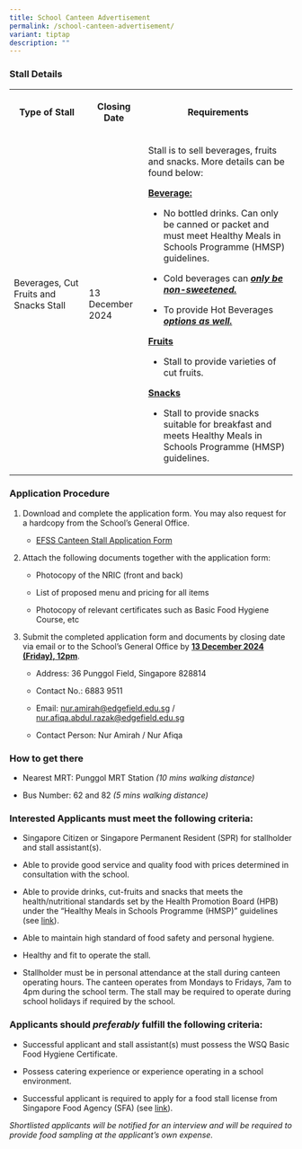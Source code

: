 ```yaml
---
title: School Canteen Advertisement
permalink: /school-canteen-advertisement/
variant: tiptap
description: ""
---
```

<h3>Stall Details</h3>
<table style="minWidth: 75px">
<colgroup>
<col>
<col>
<col>
</colgroup>
<tbody>
<tr>
<th rowspan="1" colspan="1">
<p>Type of Stall</p>
</th>
<th rowspan="1" colspan="1">
<p>Closing Date</p>
</th>
<th rowspan="1" colspan="1">
<p>Requirements</p>
</th>
</tr>
<tr>
<td rowspan="1" colspan="1">
<p>Beverages, Cut Fruits and Snacks Stall</p>
<p>
<br>
</p>
</td>
<td rowspan="1" colspan="1">
<p>13 December 2024</p>
</td>
<td rowspan="1" colspan="1">
<p>Stall is to sell beverages, fruits and snacks. More details can be found
below:</p>
<p><strong><u>Beverage:</u></strong>
</p>
<ul data-tight="true" class="tight">
<li>
<p>No bottled drinks. Can only be canned or packet and must meet Healthy
Meals in Schools Programme (HMSP) guidelines.</p>
</li>
<li>
<p>Cold beverages can <strong><em><u>only be non-sweetened.</u></em></strong>
</p>
</li>
<li>
<p>To provide Hot Beverages <strong><em><u>options as well.</u></em></strong>
</p>
</li>
</ul>
<p></p>
<p><strong><u>Fruits</u></strong>
</p>
<ul data-tight="true" class="tight">
<li>
<p>Stall to provide varieties of cut fruits.</p>
</li>
</ul>
<p></p>
<p><strong><u>Snacks</u></strong>
</p>
<ul data-tight="true" class="tight">
<li>
<p>Stall to provide snacks suitable for breakfast and meets Healthy Meals
in Schools Programme (HMSP) guidelines.</p>
</li>
</ul>
</td>
</tr>
</tbody>
</table>
<h3>Application Procedure</h3>
<ol data-tight="true" class="tight">
<li>
<p>Download and complete the application form. You may also request for a
hardcopy from the School’s General Office.</p>
<ul data-tight="true" class="tight">
<li>
<p><a href="/files/2__Canteen_Stall_Application_Form.pdf" rel="noopener noreferrer nofollow" target="_blank">EFSS Canteen Stall Application Form</a>
</p>
</li>
</ul>
</li>
<li>
<p>Attach the following documents together with the application form:</p>
<ul data-tight="true" class="tight">
<li>
<p>Photocopy of the NRIC (front and back)</p>
</li>
<li>
<p>List of proposed menu and pricing for all items</p>
</li>
<li>
<p>Photocopy of relevant certificates such as Basic Food Hygiene Course,
etc</p>
</li>
</ul>
</li>
<li>
<p>Submit the completed application form and documents by closing date via
email or to the School’s General Office by <strong><u>13 December 2024 (Friday), 12pm</u></strong>.</p>
<ul data-tight="true" class="tight">
<li>
<p>Address: 36 Punggol Field, Singapore 828814</p>
</li>
<li>
<p>Contact No.: 6883 9511</p>
</li>
<li>
<p>Email: <a href="mailto:nur.amirah@edgefield.edu.sg" rel="noopener noreferrer nofollow" target="_blank">nur.amirah@edgefield.edu.sg</a> /
<a href="mailto:nur.afiqa.abdul.razak@edgefield.edu.sg" rel="noopener noreferrer nofollow" target="_blank">nur.afiqa.abdul.razak@edgefield.edu.sg</a>
</p>
</li>
<li>
<p>Contact Person: Nur Amirah / Nur Afiqa</p>
</li>
</ul>
</li>
</ol>
<h3>How to get there</h3>
<ul data-tight="true" class="tight">
<li>
<p>Nearest MRT: Punggol MRT Station <em>(10 mins walking distance)</em>
</p>
</li>
<li>
<p>Bus Number: 62 and 82 <em>(5 mins walking distance)</em>
</p>
</li>
</ul>
<h3>Interested Applicants must meet the following criteria:</h3>
<ul data-tight="true" class="tight">
<li>
<p>Singapore Citizen or Singapore Permanent Resident (SPR) for stallholder
and stall assistant(s).</p>
</li>
<li>
<p>Able to provide good service and quality food with prices determined in
consultation with the school.</p>
</li>
<li>
<p>Able to provide drinks, cut-fruits and snacks that meets the health/nutritional
standards set by the Health Promotion Board (HPB) under the “Healthy Meals
in Schools Programme (HMSP)” guidelines (see <a href="https://www.hpb.gov.sg/schools/school-programmes/healthy-meals-in-schools-programme" rel="noopener noreferrer nofollow" target="_blank"><u>link</u></a>).</p>
</li>
<li>
<p>Able to maintain high standard of food safety and personal hygiene.</p>
</li>
<li>
<p>Healthy and fit to operate the stall.</p>
</li>
<li>
<p>Stallholder must be in personal attendance at the stall during canteen
operating hours. The canteen operates from Mondays to Fridays, 7am to 4pm
during the school term.&nbsp;The stall may be required to operate during
school holidays if required by the school.</p>
</li>
</ul>
<h3>Applicants should <em>preferably</em> fulfill the following criteria:</h3>
<ul data-tight="true" class="tight">
<li>
<p>Successful applicant and stall assistant(s) must possess the WSQ Basic
Food Hygiene Certificate.</p>
</li>
<li>
<p>Possess catering experience or experience operating in a school environment.&nbsp;</p>
</li>
<li>
<p>Successful applicant is required to apply for a food stall license from
Singapore Food Agency (SFA) (see <a href="https://www.gobusiness.gov.sg/licences/" rel="noopener noreferrer nofollow" target="_blank"><u>link</u></a>).</p>
</li>
</ul>
<p><em>Shortlisted applicants will be notified for an interview and will be required to provide food sampling at the applicant’s own expense.</em>
</p>